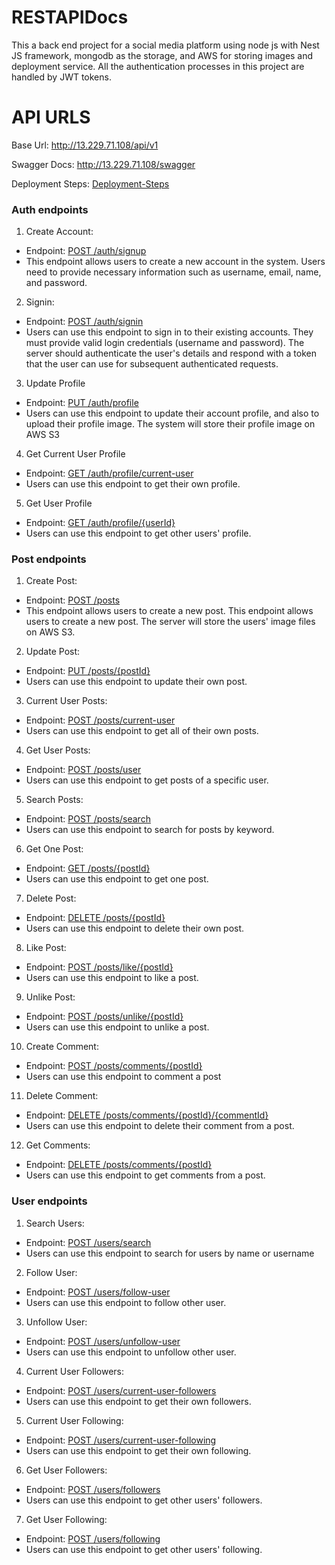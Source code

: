 # RESTAPIDocs

This a back end project for a social media platform using node js with Nest JS framework, mongodb as the storage, and AWS for storing images and deployment service. All the authentication processes in this project are handled by JWT tokens.

# API URLS

Base Url: http://13.229.71.108/api/v1

Swagger Docs: http://13.229.71.108/swagger

Deployment Steps: [Deployment-Steps](Deployment.md)

### Auth endpoints

1. Create Account:

- Endpoint: [POST /auth/signup](src/auth/docs/signup.md)
- This endpoint allows users to create a new account in the system. Users need to provide necessary information such as username, email, name, and password.

2. Signin:

- Endpoint: [POST /auth/signin](src/auth/docs/signin.md)
- Users can use this endpoint to sign in to their existing accounts. They must provide valid login credentials (username and password). The server should authenticate the user's details and respond with a token that the user can use for subsequent authenticated requests.

3. Update Profile

- Endpoint: [PUT /auth/profile](src/auth/docs/update-profile.md)
- Users can use this endpoint to update their account profile, and also to upload their profile image. The system will store their profile image on AWS S3

4. Get Current User Profile

- Endpoint: [GET /auth/profile/current-user](src/auth/docs/current-user-profile.md)
- Users can use this endpoint to get their own profile.

5. Get User Profile

- Endpoint: [GET /auth/profile/{userId}](src/auth/docs/get-user-profile.md)
- Users can use this endpoint to get other users' profile.

### Post endpoints

1. Create Post:

- Endpoint: [POST /posts](src/posts/docs/create-post.md)
- This endpoint allows users to create a new post. This endpoint allows users to create a new post. The server will store the users' image files on AWS S3.

2. Update Post:

- Endpoint: [PUT /posts/{postId}](src/posts/docs/update-post.md)
- Users can use this endpoint to update their own post.

3. Current User Posts:

- Endpoint: [POST /posts/current-user](src/posts/docs/current-user-posts.md)
- Users can use this endpoint to get all of their own posts.

4. Get User Posts:

- Endpoint: [POST /posts/user](src/posts/docs/get-user-posts.md)
- Users can use this endpoint to get posts of a specific user.

5. Search Posts:

- Endpoint: [POST /posts/search](src/posts/docs/search-posts.md)
- Users can use this endpoint to search for posts by keyword.

6. Get One Post:

- Endpoint: [GET /posts/{postId}](src/posts/docs/get-one-post.md)
- Users can use this endpoint to get one post.

7. Delete Post:

- Endpoint: [DELETE /posts/{postId}](src/posts/docs/delete-post.md)
- Users can use this endpoint to delete their own post.

8. Like Post:

- Endpoint: [POST /posts/like/{postId}](src/posts/docs/like-post.md)
- Users can use this endpoint to like a post.

9. Unlike Post:

- Endpoint: [POST /posts/unlike/{postId}](src/posts/docs/unlike-post.md)
- Users can use this endpoint to unlike a post.

10. Create Comment:

- Endpoint: [POST /posts/comments/{postId}](src/posts/docs/create-comment.md)
- Users can use this endpoint to comment a post

11. Delete Comment:

- Endpoint: [DELETE /posts/comments/{postId}/{commentId}](src/posts/docs/delete-comment.md)
- Users can use this endpoint to delete their comment from a post.

12. Get Comments:

- Endpoint: [DELETE /posts/comments/{postId}](src/posts/docs/get-comments.md)
- Users can use this endpoint to get comments from a post.

### User endpoints

1. Search Users:

- Endpoint: [POST /users/search](src/users/docs/search-users.md)
- Users can use this endpoint to search for users by name or username

2. Follow User:

- Endpoint: [POST /users/follow-user](src/users/docs/follow-user.md)
- Users can use this endpoint to follow other user.

3. Unfollow User:

- Endpoint: [POST /users/unfollow-user](src/users/docs/unfollow-user.md)
- Users can use this endpoint to unfollow other user.

4. Current User Followers:

- Endpoint: [POST /users/current-user-followers](src/users/docs/current-user-followers.md)
- Users can use this endpoint to get their own followers.

5. Current User Following:

- Endpoint: [POST /users/current-user-following](src/users/docs/current-user-following.md)
- Users can use this endpoint to get their own following.

6. Get User Followers:

- Endpoint: [POST /users/followers](src/users/docs/get-user-followers.md)
- Users can use this endpoint to get other users' followers.

7. Get User Following:

- Endpoint: [POST /users/following](src/users/docs/get-user-following.md)
- Users can use this endpoint to get other users' following.
